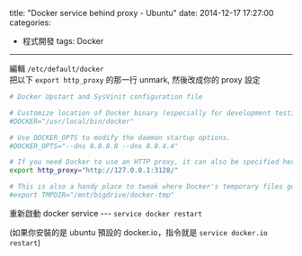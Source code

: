 title: "Docker service behind proxy - Ubuntu"
date: 2014-12-17 17:27:00
categories:
- 程式開發
tags: Docker
---

編輯 `/etc/default/docker`  
把以下 `export http_proxy` 的那一行 unmark, 然後改成你的 proxy 設定  

```bash
# Docker Upstart and SysVinit configuration file

# Customize location of Docker binary (especially for development testing).
#DOCKER="/usr/local/bin/docker"

# Use DOCKER_OPTS to modify the daemon startup options.
#DOCKER_OPTS="--dns 8.8.8.8 --dns 8.8.4.4"

# If you need Docker to use an HTTP proxy, it can also be specified here.
export http_proxy="http://127.0.0.1:3128/"

# This is also a handy place to tweak where Docker's temporary files go.
#export TMPDIR="/mnt/bigdrive/docker-tmp"
```

重新啟動 docker service --- ```service docker restart```

(如果你安裝的是 ubuntu 預設的 docker.io，指令就是 ```service docker.io restart```)
